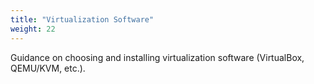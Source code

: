 ```yaml
---
title: "Virtualization Software"
weight: 22
---
```


Guidance on choosing and installing virtualization software (VirtualBox, QEMU/KVM, etc.). 